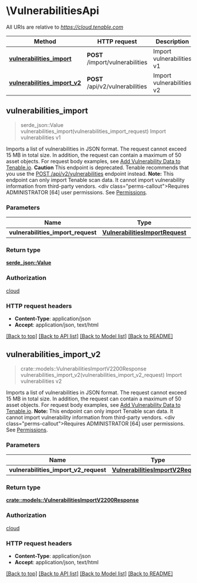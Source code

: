 # \VulnerabilitiesApi

All URIs are relative to *https://cloud.tenable.com*

Method | HTTP request | Description
------------- | ------------- | -------------
[**vulnerabilities_import**](VulnerabilitiesApi.md#vulnerabilities_import) | **POST** /import/vulnerabilities | Import vulnerabilities v1
[**vulnerabilities_import_v2**](VulnerabilitiesApi.md#vulnerabilities_import_v2) | **POST** /api/v2/vulnerabilities | Import vulnerabilities v2



## vulnerabilities_import

> serde_json::Value vulnerabilities_import(vulnerabilities_import_request)
Import vulnerabilities v1

Imports a list of vulnerabilities in JSON format. The request cannot exceed 15 MB in total size. In addition, the request can contain a maximum of 50 asset objects. For request body examples, see [Add Vulnerability Data to Tenable.io](doc:add-vulnerability-data-to-tenableio).  **Caution** This endpoint is deprecated. Tenable recommends that you use the [POST /api/v2/vulnerabilities](#vulnerabilities-import-v2) endpoint instead.  **Note:** This endpoint can only import Tenable scan data. It cannot import vulnerability information from third-party vendors. <div class=\"perms-callout\">Requires ADMINISTRATOR [64] user permissions. See [Permissions](doc:permissions).</div>

### Parameters


Name | Type | Description  | Required | Notes
------------- | ------------- | ------------- | ------------- | -------------
**vulnerabilities_import_request** | [**VulnerabilitiesImportRequest**](VulnerabilitiesImportRequest.md) |  | [required] |

### Return type

[**serde_json::Value**](serde_json::Value.md)

### Authorization

[cloud](../README.md#cloud)

### HTTP request headers

- **Content-Type**: application/json
- **Accept**: application/json, text/html

[[Back to top]](#) [[Back to API list]](../README.md#documentation-for-api-endpoints) [[Back to Model list]](../README.md#documentation-for-models) [[Back to README]](../README.md)


## vulnerabilities_import_v2

> crate::models::VulnerabilitiesImportV2200Response vulnerabilities_import_v2(vulnerabilities_import_v2_request)
Import vulnerabilities v2

Imports a list of vulnerabilities in JSON format. The request cannot exceed 15 MB in total size. In addition, the request can contain a maximum of 50 asset objects. For request body examples, see [Add Vulnerability Data to Tenable.io](doc:add-vulnerability-data-to-tenableio).  **Note:** This endpoint can only import Tenable scan data. It cannot import vulnerability information from third-party vendors. <div class=\"perms-callout\">Requires ADMINISTRATOR [64] user permissions. See [Permissions](doc:permissions).</div>

### Parameters


Name | Type | Description  | Required | Notes
------------- | ------------- | ------------- | ------------- | -------------
**vulnerabilities_import_v2_request** | [**VulnerabilitiesImportV2Request**](VulnerabilitiesImportV2Request.md) |  | [required] |

### Return type

[**crate::models::VulnerabilitiesImportV2200Response**](vulnerabilities_import_v2_200_response.md)

### Authorization

[cloud](../README.md#cloud)

### HTTP request headers

- **Content-Type**: application/json
- **Accept**: application/json, text/html

[[Back to top]](#) [[Back to API list]](../README.md#documentation-for-api-endpoints) [[Back to Model list]](../README.md#documentation-for-models) [[Back to README]](../README.md)

